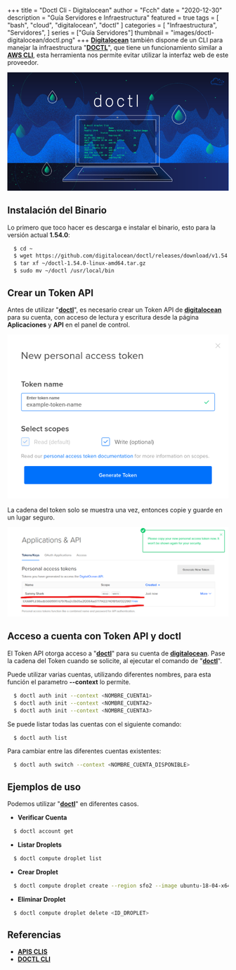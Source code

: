 +++
title = "Doctl Cli - Digitalocean"
author = "Fcch"
date = "2020-12-30"
description = "Guía Servidores e Infraestructura"
featured = true
tags = [
    "bash",
    "cloud",
    "digitalocean",
    "doctl"
]
categories = [
    "Infraestructura",
    "Servidores",
]
series = ["Guía Servidores"]
thumbnail = "images/doctl-digitalocean/doctl.png"
+++
**[Digitalocean](https://digitalocean.com)** también dispone de un CLI para manejar la infraestructura "**[DOCTL](https://www.digitalocean.com/docs/apis-clis/doctl/reference/)**", que tiene un funcionamiento similar a **[AWS CLI](https://docs.aws.amazon.com/cli/latest/userguide/cli-chap-install.html)**, esta herramienta nos permite evitar utilizar la interfaz web de este proveedor.

<!--more-->

![](/images/doctl-digitalocean/doctl.png)

## Instalación del Binario

Lo primero que toco hacer es descarga e instalar el binario, esto para la versión actual **1.54.0**:

```bash
  $ cd ~
  $ wget https://github.com/digitalocean/doctl/releases/download/v1.54.0/doctl-1.54.0-linux-amd64.tar.gz
  $ tar xf ~/doctl-1.54.0-linux-amd64.tar.gz
  $ sudo mv ~/doctl /usr/local/bin
```

## Crear un Token API

Antes de utilizar "**[doctl](https://www.digitalocean.com/docs/apis-clis/doctl/reference/)**", es necesario crear un Token API de **[digitalocean](https://digitalocean.com)** para su cuenta, con acceso de lectura y escritura desde la página **Aplicaciones** y **API** en el panel de control. 

![](/images/doctl-digitalocean/token-api-name.png)

La cadena del token solo se muestra una vez, entonces copie y guarde en un lugar seguro.

![](/images/doctl-digitalocean/token-api-value.png)

## Acceso a cuenta con Token API y doctl

El Token API otorga acceso a "**[doctl](https://www.digitalocean.com/docs/apis-clis/doctl/reference/)**" para su cuenta de **[digitalocean](https://digitalocean.com)**. Pase la cadena del Token cuando se solicite, al ejecutar el comando de "**[doctl](https://www.digitalocean.com/docs/apis-clis/doctl/reference/)**".

Puede utilizar varias cuentas, utilizando diferentes nombres, para esta función el parametro **--context** lo permite.

```bash
  $ doctl auth init --context <NOMBRE_CUENTA1>
  $ doctl auth init --context <NOMBRE_CUENTA2>
  $ doctl auth init --context <NOMBRE_CUENTA3>
```

Se puede listar todas las cuentas con el siguiente comando:

```bash
  $ doctl auth list
```

Para cambiar entre las diferentes cuentas existentes:

```bash
  $ doctl auth switch --context <NOMBRE_CUENTA_DISPONIBLE>
```

## Ejemplos de uso

Podemos utilizar "**[doctl](https://www.digitalocean.com/docs/apis-clis/doctl/reference/)**" en diferentes casos.

- **Verificar Cuenta** 

```bash
  $ doctl account get
```

- **Listar Droplets**

```bash
  $ doctl compute droplet list
```

- **Crear Droplet**

```bash
  $ doctl compute droplet create --region sfo2 --image ubuntu-18-04-x64 --size s-1vcpu-1gb <NOMBRE_DROPLET>
```

- **Eliminar Droplet**

```bash
  $ doctl compute droplet delete <ID_DROPLET>
```

## Referencias

- [**APIS CLIS**](https://www.digitalocean.com/docs/apis-clis/)
- [**DOCTL CLI**](https://www.digitalocean.com/docs/apis-clis/doctl/)